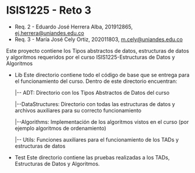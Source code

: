 # ISIS1225 - Reto 3

* Req. 2 - Eduardo José Herrera Alba, 201912865, ej.herrera@uniandes.edu.co
* Req. 3 - María José Cely Ortiz, 202011803, m.cely@uniandes.edu.co

Este proyecto contiene los Tipos abstractos de datos, estructuras de datos y algoritmos requeridos por el curso ISIS1225-Estructuras de Datos y Algoritmos

- Lib
Este directorio contiene todo el código de base que se entrega para el funcionamiento del curso.  Dentro de este directorio encuentran:
    
    |-- ADT:  Directorio con los Tipos Abstractos de Datos del curso

    |--DataStructures: Directorio con todas las estructuras de datos y archivos auxiliares para su     correcto funcionamiento

    |--Algorithms: Implementación de los algoritmos vistos en el curso (por ejemplo algoritmos de ordenamiento)

    |-- Utils: Funciones auxiliares para el funcionamiento de los TADs y estructuras de datos

- Test
Este directorio contiene las pruebas realizadas a los TADs, Estructuras de Datos y Algoritmos.

